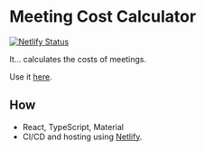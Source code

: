 # Meeting Cost Calculator

[![Netlify Status](https://api.netlify.com/api/v1/badges/f400b561-776f-4fd2-bdfc-c77d932b976c/deploy-status)](https://app.netlify.com/sites/gifted-haibt-c6b628/deploys)

It... calculates the costs of meetings.

Use it [here](https://gifted-haibt-c6b628.netlify.app/).

## How

* React, TypeScript, Material
* CI/CD and hosting using [Netlify](https://www.netlify.com).
